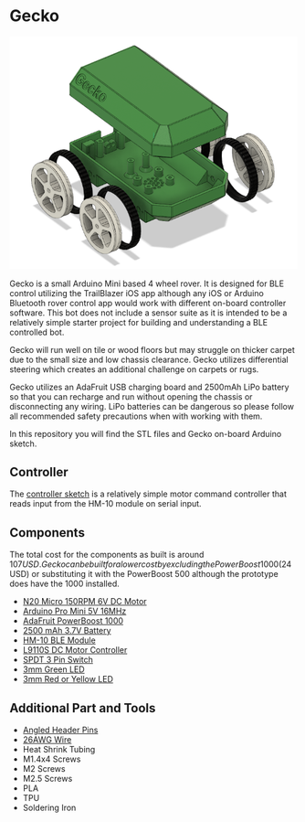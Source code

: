 # Gecko
![Exploded View](images/Gecko-v24.png)

Gecko is a small Arduino Mini based 4 wheel rover. It is designed for BLE 
control utilizing the TrailBlazer iOS app although any iOS or Arduino 
Bluetooth rover control app would work with different on-board controller 
software. This bot does not include a sensor suite as it is intended to be 
a relatively simple starter project for building and understanding a BLE 
controlled bot.

Gecko will run well on tile or wood floors but may struggle on thicker carpet 
due to the small size and low chassis clearance. Gecko utilizes differential 
steering which creates an additional challenge on carpets or rugs.

Gecko utilizes an AdaFruit USB charging board and 2500mAh LiPo battery so that 
you can recharge and run without opening the chassis or disconnecting any wiring. 
LiPo batteries can be dangerous so please follow all recommended safety precautions
when with working with them.

In this repository you will find the STL files and Gecko on-board Arduino sketch.

## Controller
The [controller sketch](sketch/Controller.md) is a relatively simple motor command
controller that reads input from the HM-10 module on serial input.

## Components
The total cost for the components as built is around $107USD. Gecko can be
built for a lower cost by excluding the PowerBoost 1000 ($24USD) or substituting it with the 
PowerBoost 500 although the prototype does have the 1000 installed.

* [N20 Micro 150RPM 6V DC Motor](https://www.amazon.com/gp/product/B07R52WG9J/)
* [Arduino Pro Mini 5V 16MHz](https://www.amazon.com/HiLetgo-Atmega328P-AU-Development-Microcontroller-Bootloadered/dp/B00E87VWQW/)
* [AdaFruit PowerBoost 1000](https://www.amazon.com/gp/product/B01BMRBTH2)
* [2500 mAh 3.7V Battery](https://www.amazon.com/2500mAh-battery-Rechargeable-Lithium-Connector/dp/B07BTR3BZ4/) 
* [HM-10 BLE Module](https://www.amazon.com/gp/product/B06WGZB2N4)
* [L9110S DC Motor Controller](https://www.amazon.com/gp/product/B00M0F243E/)
* [SPDT 3 Pin Switch](https://www.amazon.com/gp/product/B01N7NCW8N)
* [3mm Green LED](https://www.amazon.com/JABINCO-Circuit-Assorted-Science-Experiment/dp/B0827KYRFH)
* [3mm Red or Yellow LED](https://www.amazon.com/JABINCO-Circuit-Assorted-Science-Experiment/dp/B0827KYRFH)

## Additional Part and Tools
* [Angled Header Pins](https://www.amazon.com/Antrader-2-54mm-Right-Header-Connector/dp/B07M88GRHG)
* [26AWG Wire](https://www.amazon.com/Stranded-Felexible-Insulated-Electronic-ELectrical/dp/B07J3DS831)
* Heat Shrink Tubing
* M1.4x4 Screws
* M2 Screws
* M2.5 Screws
* PLA
* TPU
* Soldering Iron

